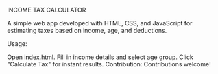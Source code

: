 
INCOME TAX CALCULATOR

A simple web app developed with HTML, CSS, and JavaScript for estimating taxes based on income, age, and deductions.

Usage:

Open index.html.
Fill in income details and select age group.
Click "Calculate Tax" for instant results.
Contribution:
Contributions welcome!
